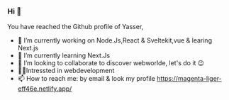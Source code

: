 ### Hi 👋
You have reached the Github profile of Yasser,
- 🔭 I’m currently working on Node.Js,React & Sveltekit,vue & learing Next.js
- 🌱 I’m currently learning Next.Js
- 👯 I’m looking to collaborate to discover webworlde, let's do it 😉
- 🧑‍💻Intressted in webdevelopment
- 📫 How to reach me: by email & look my profile https://magenta-liger-eff46e.netlify.app/

